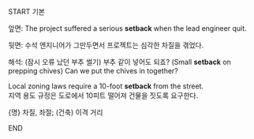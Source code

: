 START
기본

앞면:
The project suffered a serious **setback** when the lead engineer quit.

뒷면:
수석 엔지니어가 그만두면서 프로젝트는 심각한 차질을 겪었다.

해석:
(잠시 오류 났던 부추 썰기) 부추 같이 넣어도 되죠?
(Small **setback** on prepping chives) Can we put the chives in together?

Local zoning laws require a 10-foot **setback** from the street.  
지역 용도 규정은 도로에서 10피트 떨어져 건물을 짓도록 요구한다.

{명} 차질, 좌절; (건축) 이격 거리  
<!--ID: 1747492187383-->
END